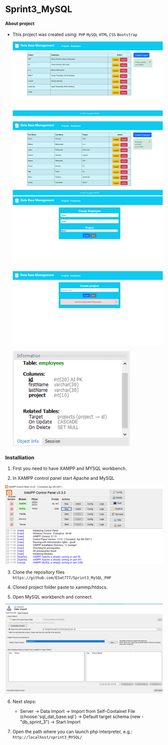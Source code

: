 # Sprint3_MySQL



#### About project

* This project was created using:
            `PHP`
            `MySQL`
            `HTML`
            `CSS` 
            `Bootstrap`
            
  ![alt text](https://github.com/ESat777/Sprint3_MySQL_PHP/blob/main/Pictures/P1.png)


    ![alt text](https://github.com/ESat777/Sprint3_MySQL_PHP/blob/main/Pictures/P2.png)
    ![alt text](https://github.com/ESat777/Sprint3_MySQL_PHP/blob/main/Pictures/P3.png)
    ![alt text](https://github.com/ESat777/Sprint3_MySQL_PHP/blob/main/Pictures/P4.png)
    
    ![alt text](https://github.com/ESat777/Sprint3_MySQL_PHP/blob/main/Pictures/P6.png)

### Installiation

1. First you need to have XAMPP and MYSQL workbench.

2. In XAMPP control panel start Apache and MySQL

![alt text](https://github.com/ESat777/Sprint3_MySQL_PHP/blob/main/Pictures/P5.png)

3. Clone the repository files `https://github.com/ESat777/Sprint3_MySQL_PHP`

4. Cloned project folder paste to xammp/htdocs.

5. Open MySQL workbench and connect.

![alt text](https://github.com/ESat777/Sprint3_MySQL_PHP/blob/main/Pictures/P7.png)

6. Next steps:
    - Server -> Data Import -> Import from Self-Containet File (choose:'sql_dat_base.sql`) -> Default target schema (new - "db_sprint_3") -> Start Import

7. Open the path where you can launch php interpreter, e.g.: `http://localhost/sprint3_MYSQL/`



